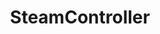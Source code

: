 ---
title: SteamController
crosslinks:
- Overwatch
- SteamControllerMods
- Steam
- forhonor
- PUBATTLEGROUNDS
- xkcd
- steamcontrollermusic
- help
- nvidiashield
- cemu
- AskElectronics
- Games
- gpdwin
- tasker
- Steam_Link
- GrandTheftAutoV_PC
- YookaLaylee
- functionalprint
- NintendoSwitch
- GameDeals
---